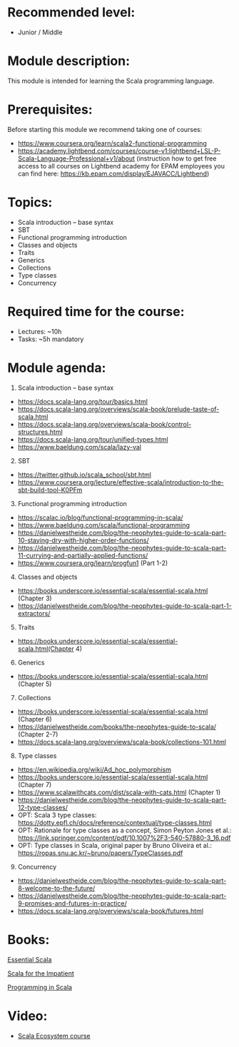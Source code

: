 **Recommended level:** 
=======================
- Junior / Middle

**Module description:** 
=======================

This module is intended for learning the Scala programming language.

**Prerequisites:** 
=======================
Before starting this module we recommend taking one of courses:
- https://www.coursera.org/learn/scala2-functional-programming
- https://academy.lightbend.com/courses/course-v1:lightbend+LSL-P-Scala-Language-Professional+v1/about
  (instruction how to get free access to all courses on Lightbend academy for EPAM employees you can find here: https://kb.epam.com/display/EJAVACC/Lightbend)

**Topics:** 
=======================
- Scala introduction – base syntax
- SBT
- Functional programming introduction
- Classes and objects
- Traits
- Generics
- Collections
- Type classes
- Concurrency

**Required time for the course:** 
=======================
- Lectures: ~10h
- Tasks: ~5h mandatory

**Module agenda**:
=======================
1. Scala introduction – base syntax
- https://docs.scala-lang.org/tour/basics.html
- https://docs.scala-lang.org/overviews/scala-book/prelude-taste-of-scala.html
- https://docs.scala-lang.org/overviews/scala-book/control-structures.html
- https://docs.scala-lang.org/tour/unified-types.html
- https://www.baeldung.com/scala/lazy-val
2. SBT
- https://twitter.github.io/scala_school/sbt.html
- https://www.coursera.org/lecture/effective-scala/introduction-to-the-sbt-build-tool-K0PFm
3. Functional programming introduction
- https://scalac.io/blog/functional-programming-in-scala/
- https://www.baeldung.com/scala/functional-programming
- https://danielwestheide.com/blog/the-neophytes-guide-to-scala-part-10-staying-dry-with-higher-order-functions/
- https://danielwestheide.com/blog/the-neophytes-guide-to-scala-part-11-currying-and-partially-applied-functions/
- https://www.coursera.org/learn/progfun1 (Part 1-2)
4. Classes and objects
- https://books.underscore.io/essential-scala/essential-scala.html (Chapter 3)
- https://danielwestheide.com/blog/the-neophytes-guide-to-scala-part-1-extractors/
5. Traits
- https://books.underscore.io/essential-scala/essential-scala.html(Chapter 4)   
6. Generics
- https://books.underscore.io/essential-scala/essential-scala.html (Chapter 5)   
7. Collections
- https://books.underscore.io/essential-scala/essential-scala.html (Chapter 6)
- https://danielwestheide.com/books/the-neophytes-guide-to-scala/ (Chapter 2-7)
- https://docs.scala-lang.org/overviews/scala-book/collections-101.html
8. Type classes
- https://en.wikipedia.org/wiki/Ad_hoc_polymorphism
- https://books.underscore.io/essential-scala/essential-scala.html (Chapter 7)
- https://www.scalawithcats.com/dist/scala-with-cats.html (Chapter 1)
- https://danielwestheide.com/blog/the-neophytes-guide-to-scala-part-12-type-classes/
- OPT: Scala 3 type classes: https://dotty.epfl.ch/docs/reference/contextual/type-classes.html
- OPT: Rationale for type classes as a concept, Simon Peyton Jones et al.: https://link.springer.com/content/pdf/10.1007%2F3-540-57880-3_16.pdf
- OPT: Type classes in Scala, original paper by Bruno Oliveira et al.: https://ropas.snu.ac.kr/~bruno/papers/TypeClasses.pdf
9. Concurrency
- https://danielwestheide.com/blog/the-neophytes-guide-to-scala-part-8-welcome-to-the-future/
- https://danielwestheide.com/blog/the-neophytes-guide-to-scala-part-9-promises-and-futures-in-practice/
- https://docs.scala-lang.org/overviews/scala-book/futures.html

**Books**: 
=======================
[Essential Scala](https://books.underscore.io/essential-scala/essential-scala.html )

[Scala for the Impatient](https://horstmann.com/scala/index.html)

[Programming in Scala](https://booksites.artima.com/programming_in_scala_4ed)

**Video**:
=======================
- [Scala Ecosystem course](https://videoportal.epam.com/playlist/qYL063YX)
